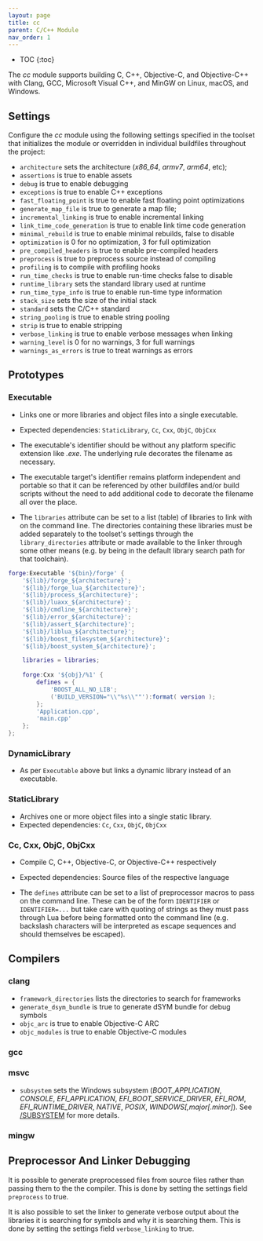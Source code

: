 ```yaml
---
layout: page
title: cc
parent: C/C++ Module
nav_order: 1
---
```


- TOC
{:toc}

The *cc* module supports building C, C++, Objective-C, and Objective-C++ with Clang, GCC, Microsoft Visual C++, and MinGW on Linux, macOS, and Windows.

## Settings

Configure the *cc* module using the following settings specified in the toolset that initializes the module or overridden in individual buildfiles throughout the project:

- `architecture` sets the architecture (*x86_64*, *armv7*, *arm64*, etc);
- `assertions` is true to enable assets
- `debug` is true to enable debugging
- `exceptions` is true to enable C++ exceptions
- `fast_floating_point` is true to enable fast floating point optimizations
- `generate_map_file` is true to generate a map file;
- `incremental_linking` is true to enable incremental linking
- `link_time_code_generation` is true to enable link time code generation
- `minimal_rebuild` is true to enable minimal rebuilds, false to disable
- `optimization` is 0 for no optimization, 3 for full optimization
- `pre_compiled_headers` is true to enable pre-compiled headers
- `preprocess` is true to preprocess source instead of compiling
- `profiling` is to compile with profiling hooks
- `run_time_checks` is true to enable run-time checks false to disable
- `runtime_library` sets the standard library used at runtime
- `run_time_type_info` is true to enable run-time type information
- `stack_size` sets the size of the initial stack
- `standard` sets the C/C++ standard
- `string_pooling` is true to enable string pooling
- `strip` is true to enable stripping
- `verbose_linking` is true to enable verbose messages when linking
- `warning_level` is 0 for no warnings, 3 for full warnings
- `warnings_as_errors` is true to treat warnings as errors

## Prototypes

### Executable

- Links one or more libraries and object files into a single executable.

- Expected dependencies: `StaticLibrary`, `Cc`, `Cxx`, `ObjC`, `ObjCxx`

- The executable's identifier should be without any platform specific extension like *.exe*.  The underlying rule decorates the filename as necessary.

- The executable target's identifier remains platform independent and portable so that it can be referenced by other buildfiles and/or build scripts without the need to add additional code to decorate the filename all over the place.

- The `libraries` attribute can be set to a list (table) of libraries to link with on the command line.  The directories containing these libraries must be added separately to the toolset's settings through the `library_directories` attribute or made available to the linker through some other means (e.g. by being in the default library search path for that toolchain).

~~~lua
forge:Executable '${bin}/forge' {
    '${lib}/forge_${architecture}';
    '${lib}/forge_lua_${architecture}';
    '${lib}/process_${architecture}';
    '${lib}/luaxx_${architecture}';
    '${lib}/cmdline_${architecture}';
    '${lib}/error_${architecture}';
    '${lib}/assert_${architecture}';
    '${lib}/liblua_${architecture}';
    '${lib}/boost_filesystem_${architecture}';
    '${lib}/boost_system_${architecture}';

    libraries = libraries;
    
    forge:Cxx '${obj}/%1' {
        defines = {    
            'BOOST_ALL_NO_LIB';
            ('BUILD_VERSION="\\"%s\\""'):format( version );
        };
        'Application.cpp', 
        'main.cpp'
    };    
};
~~~

### DynamicLibrary

- As per `Executable` above but links a dynamic library instead of an executable.

### StaticLibrary

- Archives one or more object files into a single static library.
- Expected dependencies: `Cc`, `Cxx`, `ObjC`, `ObjCxx`

### Cc, Cxx, ObjC, ObjCxx

- Compile C, C++, Objective-C, or Objective-C++ respectively

- Expected dependencies: Source files of the respective language

- The `defines` attribute can be set to a list of preprocessor macros to pass on the command line.  These can be of the form `IDENTIFIER` or `IDENTIFIER=...` but take care with quoting of strings as they must pass through Lua before being formatted onto the command line (e.g. backslash characters will be interpreted as escape sequences and should themselves be escaped).

## Compilers

### clang

- `framework_directories` lists the directories to search for frameworks
- `generate_dsym_bundle` is true to generate dSYM bundle for debug symbols
- `objc_arc` is true to enable Objective-C ARC
- `objc_modules` is true to enable Objective-C modules

### gcc

### msvc

- `subsystem` sets the Windows subsystem (*BOOT_APPLICATION*, *CONSOLE*, *EFI_APPLICATION*, *EFI_BOOT_SERVICE_DRIVER*, *EFI_ROM*, *EFI_RUNTIME_DRIVER*, *NATIVE*, *POSIX*, *WINDOWS[,major[.minor]*).  See [/SUBSYSTEM](https://docs.microsoft.com/en-us/cpp/build/reference/subsystem-specify-subsystem?view=vs-2019) for more details.

### mingw

## Preprocessor And Linker Debugging

It is possible to generate preprocessed files from source files rather
than passing them to the the compiler.  This is done by setting the settings
field `preprocess` to true.

It is also possible to set the linker to generate verbose output about the 
libraries it is searching for symbols and why it is searching them.  This is 
done by setting the settings field `verbose_linking` to true.
